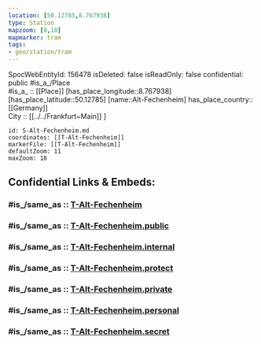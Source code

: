 ```yaml
---
location: [50.12785,8.767938] 
type: Station 
mapzoom: [8,18] 
mapmarker: tram 
tags:
- geo/station/tram
---
```

SpocWebEntityId: 156478
isDeleted: false
isReadOnly: false
confidential: public
#is_a_/Place  
#is_a_ :: [[Place]] 
[has_place_longitude::8.767938] 
[has_place_latitude::50.12785] 
[name::Alt-Fechenheim] 
has_place_country:: [[Germany]]  
City :: [[../../Frankfurt~Main]] ] 


```leaflet
id: S-Alt-Fechenheim.md
coordinates: [[T-Alt-Fechenheim]] 
markerFile: [[T-Alt-Fechenheim]] 
defaultZoom: 11 
maxZoom: 18
```


## Confidential Links & Embeds: 

### #is_/same_as :: [T-Alt-Fechenheim](/_Standards/Earth/Continent/Europe/Europe~Central/Germany/Germany~West/Hessen/counties~Hessen/Frankfurt~Main/Stations-FFM~T/T-Alt-Fechenheim.md) 

### #is_/same_as :: [T-Alt-Fechenheim.public](/_public/Earth/Continent/Europe/Europe~Central/Germany/Germany~West/Hessen/counties~Hessen/Frankfurt~Main/Stations-FFM~T/T-Alt-Fechenheim.public.md) 

### #is_/same_as :: [T-Alt-Fechenheim.internal](/_internal/Earth/Continent/Europe/Europe~Central/Germany/Germany~West/Hessen/counties~Hessen/Frankfurt~Main/Stations-FFM~T/T-Alt-Fechenheim.internal.md) 

### #is_/same_as :: [T-Alt-Fechenheim.protect](/_protect/Earth/Continent/Europe/Europe~Central/Germany/Germany~West/Hessen/counties~Hessen/Frankfurt~Main/Stations-FFM~T/T-Alt-Fechenheim.protect.md) 

### #is_/same_as :: [T-Alt-Fechenheim.private](/_private/Earth/Continent/Europe/Europe~Central/Germany/Germany~West/Hessen/counties~Hessen/Frankfurt~Main/Stations-FFM~T/T-Alt-Fechenheim.private.md) 

### #is_/same_as :: [T-Alt-Fechenheim.personal](/_personal/Earth/Continent/Europe/Europe~Central/Germany/Germany~West/Hessen/counties~Hessen/Frankfurt~Main/Stations-FFM~T/T-Alt-Fechenheim.personal.md) 

### #is_/same_as :: [T-Alt-Fechenheim.secret](/_secret/Earth/Continent/Europe/Europe~Central/Germany/Germany~West/Hessen/counties~Hessen/Frankfurt~Main/Stations-FFM~T/T-Alt-Fechenheim.secret.md)

